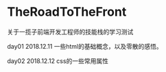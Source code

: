 # TheRoadToTheFront
关于一揽子前端开发工程师的技能栈的学习测试

day01	2018.12.11
	一些html的基础概念，以及零散的感悟。

day02	2018.12.12
	css的一些常用属性
		

